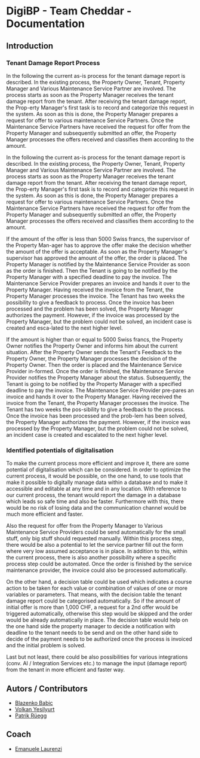 # DigiBP - Team Cheddar - Documentation

## Introduction

### Tenant Damage Report Process
In the following the current as-is process for the tenant damage report is described. In the existing process, the Property Owner, Tenant, Property Manager and Various Maintenance Service Partner are involved. The process starts as soon as the Property Manager receives the tenant damage report from the tenant. After receiving the tenant damage report, the Prop-erty Manager's first task is to record and categorize this request in the system. As soon as this is done, the Property Manager prepares a request for offer to various maintenance Service Partners. Once the Maintenance Service Partners have received the request for offer from the Property Manager and subsequently submitted an offer, the Property Manager processes the offers received and classifies them according to the amount.

In the following the current as-is process for the tenant damage report is described. In the existing process, the Property Owner, Tenant, Property Manager and Various Maintenance Service Partner are involved. The process starts as soon as the Property Manager receives the tenant damage report from the tenant. After receiving the tenant damage report, the Prop-erty Manager's first task is to record and categorize this request in the system. As soon as this is done, the Property Manager prepares a request for offer to various maintenance Service Partners. Once the Maintenance Service Partners have received the request for offer from the Property Manager and subsequently submitted an offer, the Property Manager processes the offers received and classifies them according to the amount.

If the amount of the offer is less than 5000 Swiss francs, the supervisor of the Property Man-ager has to approve the offer make the decision whether the amount of the offer is acceptable. As soon as the Property Manager's supervisor has approved the amount of the offer, the order is placed. The Property Manager is notified by the Maintenance Service Provider as soon as the order is finished. Then the Tenant is going to be notified by the Property Manager with a specified deadline to pay the invoice. The Maintenance Service Provider prepares an invoice and hands it over to the Property Manager. Having received the invoice from the Tenant, the Property Manager processes the invoice. The Tenant has two weeks the possibility to give a feedback to process. Once the invoice has been processed and the problem has been solved, the Property Manager authorizes the payment. However, if the invoice was processed by the Property Manager, but the problem could not be solved, an incident case is created and esca-lated to the next higher level.

If the amount is higher than or equal to 5000 Swiss francs, the Property Owner notifies the Property Owner and informs him about the current situation. After the Property Owner sends the Tenant's Feedback to the Property Owner, the Property Manager processes the decision of the Property Owner. Then the order is placed and the Maintenance Service Provider in-formed. Once the order is finished, the Maintenance Service Provider notifies the Property Manager about the status. Subsequently, the Tenant is going to be notified by the Property Manager with a specified deadline to pay the invoice. The Maintenance Service Provider pre-pares an invoice and hands it over to the Property Manager. Having received the invoice from the Tenant, the Property Manager processes the invoice. The Tenant has two weeks the pos-sibility to give a feedback to the process. Once the invoice has been processed and the prob-lem has been solved, the Property Manager authorizes the payment. However, if the invoice was processed by the Property Manager, but the problem could not be solved, an incident case is created and escalated to the next higher level.

### Identified potentials of digitalisation
To make the current process more efficient and improve it, there are some potential of digitalisation which can be considered. In order to optimize the current process, it would be possible, on the one hand, to use tools that make it possible to digitally manage data within a database and to make it accessible and editable at any time and in any location. With reference to our current process, the tenant would report the damage in a database which leads so safe time and also be faster. Furthermore with this, there would be no risk of losing data and the communication channel would be much more efficient and faster.

Also the request for offer from the Property Manager to Various Maintenance Service Providers could be send automatically for the small stuff, only big stuff should requested manually. Within this process step, there would be also a potential to let the service partner fill out the form where very low assumed acceptance is in place. In addition to this, within the current process, there is also another possibility where a specific process step could be automated. Once the order is finished by the service maintenance provider, the invoice could also be processed automatically.

On the other hand, a decision table could be used which indicates a course action to be taken for each value or combination of values of one or more variables or parameters. That means, with the decision table the tenant damage report could be categorised automatically. So if the amount of initial offer is more than 1,000 CHF, a request for a 2nd offer would be triggered automatically, otherwise this step would be skipped and the order would be already automatically in place. The decision table would help on the one hand side the property manager to decide a notification with deadline to the tenant needs to be send and on the other hand side to decide of the payment needs to be authorized once the process is invoiced and the initial problem is solved.

Last but not least, there could be also possibilities for various integrations (conv. AI / Integration Services etc.) to manage the input (damage report) from the tenant in more efficient and faster way.

## Autors / Contributors
- [Blazenko Babic](https://www.linkedin.com/in/bla%C5%BEenko-babi%C4%87-b4275a15a/)
- [Volkan Yesilyurt](https://www.linkedin.com/in/volkan-yesilyurt-579282160/)
- [Patrik Rüegg](https://www.linkedin.com/in/patrik-r%C3%BCegg-18718180/)

## Coach
- [Emanuele Laurenzi](https://www.linkedin.com/in/emanuelelaurenzi)